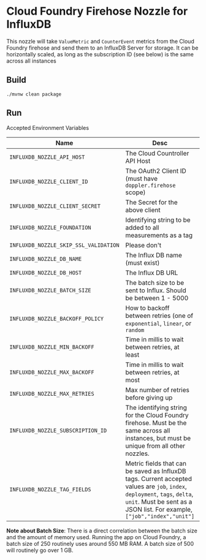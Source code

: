 # Cloud Foundry Firehose Nozzle for InfluxDB

This nozzle will take `ValueMetric` and `CounterEvent` metrics from the Cloud Foundry firehose and send them to an InfluxDB
Server for storage. It can be horizontally scaled, as long as the subscription ID (see below) is the same across all instances

## Build

`./mvnw clean package`

## Run

Accepted Environment Variables

Name | Desc | Type | Required | Default
--- | --- | --- | --- | ---
`INFLUXDB_NOZZLE_API_HOST` | The Cloud Countroller API Host | String | Y
`INFLUXDB_NOZZLE_CLIENT_ID` | The OAuth2 Client ID (must have `doppler.firehose` scope) | String | Y
`INFLUXDB_NOZZLE_CLIENT_SECRET` | The Secret for the above client | String | Y
`INFLUXDB_NOZZLE_FOUNDATION` | Identifying string to be added to all measurements as a tag | String | N | 
`INFLUXDB_NOZZLE_SKIP_SSL_VALIDATION` | Please don't | Boolean | Y | `false`
`INFLUXDB_NOZZLE_DB_NAME` | The Influx DB name (must exist) | String | Y | `metrics`
`INFLUXDB_NOZZLE_DB_HOST` | The Influx DB URL | String | Y | `http://localhost:8086`
`INFLUXDB_NOZZLE_BATCH_SIZE` | The batch size to be sent to Influx. Should be between 1 - 5000 | int | Y | 100
`INFLUXDB_NOZZLE_BACKOFF_POLICY` | How to backoff between retries (one of `exponential`, `linear`, or `random` | String | Y | `exponential`
`INFLUXDB_NOZZLE_MIN_BACKOFF` | Time in millis to wait between retries, at least | long | Y | 100
`INFLUXDB_NOZZLE_MAX_BACKOFF` | Time in millis to wait between retries, at most | long | Y | 30000
`INFLUXDB_NOZZLE_MAX_RETRIES` | Max number of retries before giving up | int | Y | 10
`INFLUXDB_NOZZLE_SUBSCRIPTION_ID` | The identifying string for the Cloud Foundry firehose. Must be the same across all instances, but must be unique from all other nozzles. | String | Y | `influxdb-nozzle`
`INFLUXDB_NOZZLE_TAG_FIELDS` | Metric fields that can be saved as InfluxDB tags. Current accepted values are `job`, `index`, `deployment`, `tags`, `delta`, `unit`. Must be sent as a JSON list. For example, `["job","index","unit"]` | String | Y | `[]`

**Note about Batch Size**: There is a direct correlation between the batch size and the amount of memory used. Running 
the app on Cloud Foundry, a batch size of 250 routinely uses around 550 MB RAM. A batch size of 500 will routinely go over
1 GB. 
